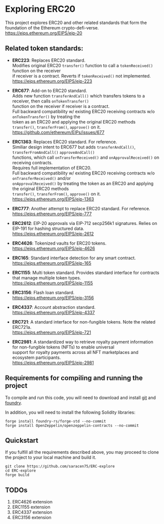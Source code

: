 # Exploring ERC20

This project explores ERC20 and other related standards that form the foundation of the Ethereum crypto-defi-verse.  
https://eips.ethereum.org/EIPS/eip-20  

## Related token standards:  

-   **ERC223**: Replaces ERC20 standard.  
                Modifies original ERC20 `transfer()` function to call a `tokenReceived()` function on the receiver  
                if receiver is a contract. Reverts if `tokenReceived()` not implemented.  
                https://eips.ethereum.org/EIPS/eip-223  

-   **ERC677**: Add-on to ERC20 standard.  
                Adds new function `transferAndCall()` which transfers tokens to a receiver, then calls `onTokenTransfer()`  
                function on the receiver if receiver is a contract.  
                Full backward compatibility w/ existing ERC20 receiving contracts w/o `onTokenTransfer()` by treating the  
                token as an ERC20 and applying the original ERC20 methods `transfer()`, `transferFrom()`, `approve()` on it.  
                https://github.com/ethereum/EIPs/issues/677  

-   **ERC1363**: Replaces ERC20 standard. For reference.  
                 Similiar design intent to ERC677 but adds `transferAndCall()`, `transferFromAndCall()` `approveAndCall()`  
                 functions, which call `onTransferReceived()` and `onApprovalReceived()` on receiving contracts.  
                 Requires full implementation of ERC20.  
                 Full backward compatibility w/ existing ERC20 receiving contracts w/o `onTransferReceived()` and/or  
                 `onApprovalReceived()` by treating the token as an ERC20 and applying the original ERC20 methods  
                 `transfer()`, `transferFrom()`, `approve()` on it.  
                 https://eips.ethereum.org/EIPS/eip-1363  

-   **ERC777**: Another attempt to replace ERC20 standard. For reference.  
                https://eips.ethereum.org/EIPS/eip-777  

-   **ERC2612**: EIP-20 approvals via EIP-712 secp256k1 signatures. Relies on EIP-191 for hashing structured data.  
                 https://eips.ethereum.org/EIPS/eip-2612  

-   **ERC4626**: Tokenized vaults for ERC20 tokens.  
                 https://eips.ethereum.org/EIPS/eip-4626  

-   **ERC165**: Standard interface detection for any smart contract.  
                https://eips.ethereum.org/EIPS/eip-165  

-   **ERC1155**: Multi token standard. Provides standard interface for contracts that manage multiple token types.  
                 https://eips.ethereum.org/EIPS/eip-1155  

-   **ERC3156**: Flash loan standard.  
                 https://eips.ethereum.org/EIPS/eip-3156  

-   **ERC4337**: Account abstraction standard.  
                 https://eips.ethereum.org/EIPS/eip-4337  

-   **ERC721**: A standard interface for non-fungible tokens. Note the related ERC721a.  
                https://eips.ethereum.org/EIPS/eip-721  

-   **ERC2981**: A standardized way to retrieve royalty payment information for non-fungible tokens (NFTs) to enable universal  
                 support for royalty payments across all NFT marketplaces and ecosystem participants.  
                 https://eips.ethereum.org/EIPS/eip-2981  

## Requirements for compiling and running the project

To compile and run this code, you will need to download and install 
[git](https://git-scm.com/book/en/v2/Getting-Started-Installing-Git) and
[foundry](https://getfoundry.sh/).  

In addition, you will need to install the following Solidity libraries:  

```
forge install foundry-rs/forge-std --no-commit
forge install OpenZeppelin/openzeppelin-contracts --no-commit
```

## Quickstart

If you fulfill all the requirements described above, you may proceed to clone the project to your local machine and build it.
```
git clone https://github.com/saracen75/ERC-explore
cd ERC-explore
forge build
```

## TODOs
1. ERC4626 extension
2. ERC1155 extension
3. ERC4337 extension
4. ERC3156 extension